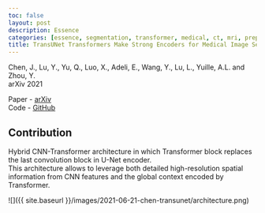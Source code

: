 ```yaml
---
toc: false
layout: post
description: Essence
categories: [essence, segmentation, transformer, medical, ct, mri, preprint]
title: TransUNet Transformers Make Strong Encoders for Medical Image Segmentation
---
```


Chen, J., Lu, Y., Yu, Q., Luo, X., Adeli, E., Wang, Y., Lu, L., Yuille, A.L. and Zhou, Y.  
arXiv 2021

Paper - [arXiv](https://arxiv.org/abs/2102.04306)  
Code - [GitHub](https://github.com/Beckschen/TransUNet)


## Contribution
Hybrid CNN-Transformer architecture in which Transformer block replaces the last convolution block in U-Net encoder.  
This architecture allows to leverage both detailed high-resolution spatial information from CNN features
and the global context encoded by Transformer.

![]({{ site.baseurl }}/images/2021-06-21-chen-transunet/architecture.png)